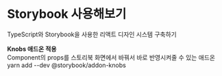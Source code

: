 # Storybook 사용해보기

TypeScript와 Storybook을 사용한 리액트 디자인 시스템 구축하기

**Knobs 애드온 적용**  
Component의 props를 스토리북 화면에서 바꿔서 바로 반영시켜줄 수 있는 애드온  
yarn add --dev @storybook/addon-knobs
